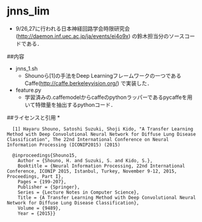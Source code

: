 

# jnns_lim  
* 9/26,27に行われる日本神経回路学会時限研究会 (http://daemon.inf.uec.ac.jp/ja/events/ei4o9x) の鈴木担当分のソースコードである．
    
##内容
* jnns_1.sh
  * Shounoら[1]の手法をDeep Learningフレームワークの一つであるCaffe(http://caffe.berkeleyvision.org/) で実装した．    
* feature.py
  * 学習済みの.caffemodelからcaffeのpythonラッパーであるpycaffeを用いて特徴量を抽出するpythonコード．

##ライセンスと引用
* 

```
  [1] Hayaru Shouno, Satoshi Suzuki, Shoji Kido, "A Transfer Learning Method with Deep Convolutional Neural Network for Diffuse Lung Disease Classification", The 22nd International Conference on Neural Information Processing (ICONIP2015) (2015)
  
  @inproceedings{Shouno15,
	Author = {Shouno, H. and Suzuki, S. and Kido, S.},
	Booktitle = {Neural Information Processing, 22nd International Conference, ICONIP 2015, Istanbul, Turkey, November 9-12, 2015, Proceedings, Part I},
	Pages = {199-207},
	Publisher = {Springer},
	Series = {Lecture Notes in Computer Science},
	Title = {A Transfer Learning Method with Deep Convolutional Neural Network for Diffuse Lung Disease Classification},
	Volume = {9489},
	Year = {2015}}
```

